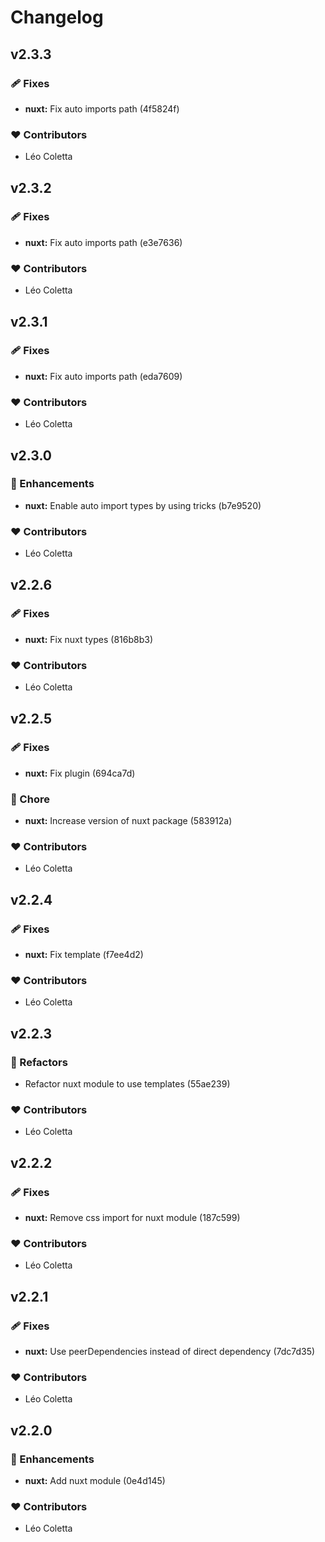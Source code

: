 # Changelog


## v2.3.3


### 🩹 Fixes

  - **nuxt:** Fix auto imports path (4f5824f)

### ❤️  Contributors

- Léo Coletta

## v2.3.2


### 🩹 Fixes

  - **nuxt:** Fix auto imports path (e3e7636)

### ❤️  Contributors

- Léo Coletta

## v2.3.1


### 🩹 Fixes

  - **nuxt:** Fix auto imports path (eda7609)

### ❤️  Contributors

- Léo Coletta

## v2.3.0


### 🚀 Enhancements

  - **nuxt:** Enable auto import types by using tricks (b7e9520)

### ❤️  Contributors

- Léo Coletta

## v2.2.6


### 🩹 Fixes

  - **nuxt:** Fix nuxt types (816b8b3)

### ❤️  Contributors

- Léo Coletta

## v2.2.5


### 🩹 Fixes

  - **nuxt:** Fix plugin (694ca7d)

### 🏡 Chore

  - **nuxt:** Increase version of nuxt package (583912a)

### ❤️  Contributors

- Léo Coletta

## v2.2.4


### 🩹 Fixes

  - **nuxt:** Fix template (f7ee4d2)

### ❤️  Contributors

- Léo Coletta

## v2.2.3


### 💅 Refactors

  - Refactor nuxt module to use templates (55ae239)

### ❤️  Contributors

- Léo Coletta

## v2.2.2


### 🩹 Fixes

  - **nuxt:** Remove css import for nuxt module (187c599)

### ❤️  Contributors

- Léo Coletta

## v2.2.1


### 🩹 Fixes

  - **nuxt:** Use peerDependencies instead of direct dependency (7dc7d35)

### ❤️  Contributors

- Léo Coletta

## v2.2.0


### 🚀 Enhancements

  - **nuxt:** Add nuxt module (0e4d145)

### ❤️  Contributors

- Léo Coletta

